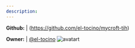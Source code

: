 ```yaml
---
description: 
---
```



**Github:** | (https://github.com/el-tocino/mycroft-tih)

**Owner:** | [@el-tocino](https://github.com/el-tocino) ![avatart](https://avatars3.githubusercontent.com/u/15573730?v=4)

